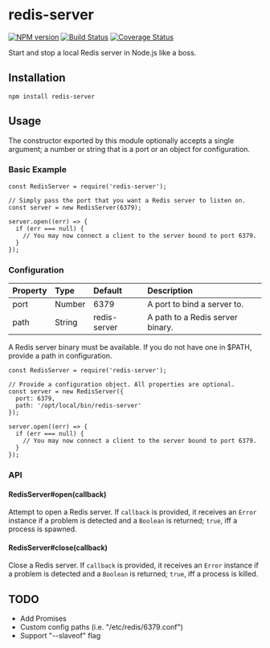 # redis-server

[![NPM version](https://badge.fury.io/js/redis-server.svg)](http://badge.fury.io/js/redis-server)
[![Build Status](https://travis-ci.org/BrandonZacharie/node-redis-server.svg?branch=master)](https://travis-ci.org/BrandonZacharie/node-redis-server)
[![Coverage Status](https://coveralls.io/repos/github/BrandonZacharie/node-redis-server/badge.svg?branch=master)](https://coveralls.io/github/BrandonZacharie/node-redis-server?branch=master)

Start and stop a local Redis server in Node.js like a boss.

## Installation

```npm install redis-server```

## Usage

The constructor exported by this module optionally accepts a single argument; a number or string that is a port or an object for configuration.

### Basic Example
```
const RedisServer = require('redis-server');

// Simply pass the port that you want a Redis server to listen on.
const server = new RedisServer(6379);

server.open((err) => {
  if (err === null) {
    // You may now connect a client to the server bound to port 6379.
  }
});
```

### Configuration

| Property | Type   | Default        | Description
|:---------|:-------|:---------------|:-----------
| port     | Number | 6379           | A port to bind a server to.
| path     | String | redis-server   | A path to a Redis server binary.

A Redis server binary must be available. If you do not have one in $PATH, provide a path in configuration.

```
const RedisServer = require('redis-server');

// Provide a configuration object. All properties are optional.
const server = new RedisServer({
  port: 6379,
  path: '/opt/local/bin/redis-server'
});

server.open((err) => {
  if (err === null) {
    // You may now connect a client to the server bound to port 6379.
  }
});
```

### API

#### RedisServer#open(callback)

Attempt to open a Redis server. If `callback` is provided, it receives an `Error` instance if a problem is detected and a `Boolean` is returned; `true`, iff a process is spawned.

#### RedisServer#close(callback)

Close a Redis server. If `callback` is provided, it receives an `Error` instance if a problem is detected and a `Boolean` is returned; `true`, iff a process is killed.

## TODO

- Add Promises
- Custom config paths (i.e. "/etc/redis/6379.conf")
- Support "--slaveof" flag
